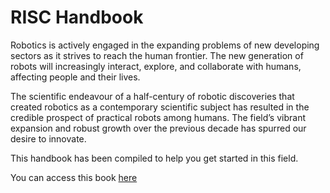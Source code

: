 # RISC Handbook

Robotics is actively engaged in the expanding problems of new developing sectors as it strives to reach the human frontier. The new generation of robots will increasingly interact, explore, and collaborate with humans, affecting people and their lives.

The scientific endeavour of a half-century of robotic discoveries that created robotics as a contemporary scientific subject has resulted in the credible prospect of practical robots among humans. The field’s vibrant expansion and robust growth over the previous decade has spurred our desire to innovate.

This handbook has been compiled to help you get started in this field.

You can access this book [here](https://risc-iitbbs.github.io/risc-handbook/)
